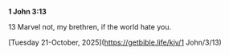 **1 John 3:13**

13 Marvel not, my brethren, if the world hate you.

[Tuesday 21-October, 2025](https://getbible.life/kjv/1 John/3/13)
